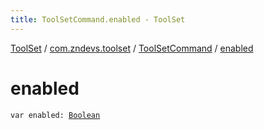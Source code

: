 ```yaml
---
title: ToolSetCommand.enabled - ToolSet
---
```


[ToolSet](../../index.html) / [com.zndevs.toolset](../index.html) / [ToolSetCommand](index.html) / [enabled](./enabled.html)

# enabled

`var enabled: `[`Boolean`](https://kotlinlang.org/api/latest/jvm/stdlib/kotlin/-boolean/index.html)